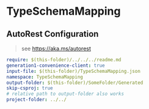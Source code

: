 # TypeSchemaMapping

## AutoRest Configuration

> see https://aka.ms/autorest

``` yaml
require: $(this-folder)/../../../readme.md
generation1-convenience-client: true
input-file: $(this-folder)/TypeSchemaMapping.json
namespace: TypeSchemaMapping
output-folder: $(this-folder)/SomeFolder/Generated
skip-csproj: true
# relative path to output-folder also works
project-folder: ../../
```
